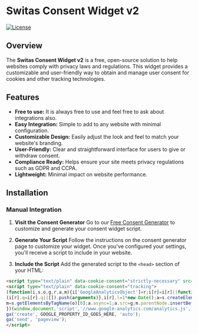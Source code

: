 # Switas Consent Widget v2

[![License](https://img.shields.io/github/license/switaslabs/switas-consent-v2)](LICENSE)

## Overview

The **Switas Consent Widget v2** is a free, open-source solution to help websites comply with privacy laws and regulations. This widget provides a customizable and user-friendly way to obtain and manage user consent for cookies and other tracking technologies.

## Features
 
- **Free to use:** It is always free to use and feel free to ask about integrations also.
- **Easy Integration:** Simple to add to any website with minimal configuration.
- **Customizable Design:** Easily adjust the look and feel to match your website's branding.
- **User-Friendly:** Clear and straightforward interface for users to give or withdraw consent.
- **Compliance Ready:** Helps ensure your site meets privacy regulations such as GDPR and CCPA.
- **Lightweight:** Minimal impact on website performance.

## Installation

### Manual Integration

1. **Visit the Consent Generator**
   Go to our [Free Consent Generator](https://www.switas.com/tools/free-consent-generator) to customize and generate your consent widget script.

2. **Generate Your Script**
   Follow the instructions on the consent generator page to customize your widget. Once you've configured your settings, you'll receive a script to include in your website.

3. **Include the Script**
   Add the generated script to the `<head>` section of your HTML:

```html
<script type="text/plain" data-cookie-consent="strictly-necessary" src="/js/login-session.js"></script>
<script type="text/plain" data-cookie-consent="tracking">
(function(i,s,o,g,r,a,m){i['GoogleAnalyticsObject']=r;i[r]=i[r]||function(){
(i[r].q=i[r].q||[]).push(arguments)},i[r].l=1*new Date();a=s.createElement(o),
m=s.getElementsByTagName(o)[0];a.async=1;a.src=g;m.parentNode.insertBefore(a,m)
})(window,document,'script','//www.google-analytics.com/analytics.js','ga');
ga('create', GOOGLE_PROPERTY_ID_GOES_HERE, 'auto');
ga('send', 'pageview');
</script>
